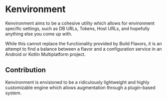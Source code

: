 # Kenvironment

Kenvironment aims to be a cohesive utility which allows for environment specific settings, such as DB URLs, Tokens, Host
URLs, and hopefully anything else you come up with.

While this cannot replace the functionality provided by Build Flavors, it is an attempt to find a balance between a 
flavor and a configuration service in an Android or Kotlin Multiplatform project.

## Contribution

Kenvironment is envisioned to be a ridiculously lightweight and highly customizable engine which allows augmentation
through a plugin-based system.